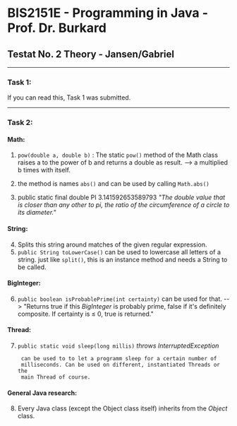 # **BIS2151E** - Programming in Java - Prof. Dr. Burkard
## **Testat No. 2 Theory** - Jansen/Gabriel

---

### **Task 1:**  
If you can read this, Task 1 was submitted.

---

### **Task 2:**

#### Math:
1. `pow(double a, double b)` : The static `pow()` method of the Math class
       raises a to the power of b and returns a double as result.
       --> a multiplied b times with itself.

2.  the method is names `abs()` and can be used by calling `Math.abs()`
3.  public static final double	PI	3.141592653589793  *"The double value that is closer than any other to pi, the ratio of the circumference of a circle to its diameter."*

#### String:
4. Splits this string around matches of the given regular expression.
5. `public String toLowerCase()` can be used to lowercase all letters of 
        a string.
        just like `split()`, this is an instance method and needs a String 
        to be called.

#### BigInteger:
6. `public boolean isProbablePrime(int certainty)` can be used for that.
    --> "Returns true if this *BigInteger* is probably prime, false if it's 
        definitely composite. If certainty is ≤ 0, true is returned."
        
#### Thread:
7. `public static void sleep(long millis)`
                  *throws InterruptedException*
       
        can be used to to let a programm sleep for a certain number of 
        milliseconds. Can be used on different, instantiated Threads or the
        main Thread of course.

#### General Java research:
8. Every Java class (except the Object class itself) inherits from the 
       *Object* class.